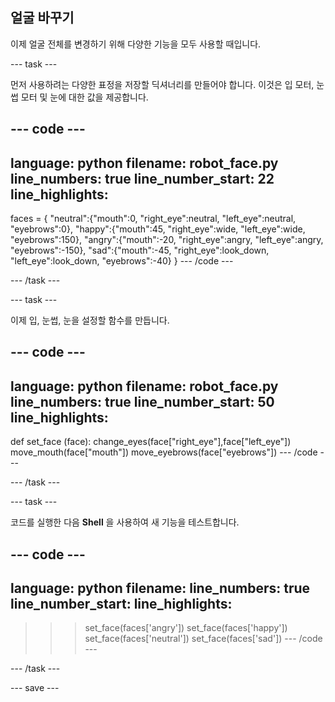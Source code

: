 ## 얼굴 바꾸기

이제 얼굴 전체를 변경하기 위해 다양한 기능을 모두 사용할 때입니다.

--- task ---

먼저 사용하려는 다양한 표정을 저장할 딕셔너리를 만들어야 합니다. 이것은 입 모터, 눈썹 모터 및 눈에 대한 값을 제공합니다.

--- code ---
---
language: python 
filename: robot_face.py 
line_numbers: true 
line_number_start: 22
line_highlights:
---

faces = {
    "neutral":{"mouth":0, "right_eye":neutral, "left_eye":neutral, "eyebrows":0},
    "happy":{"mouth":45, "right_eye":wide, "left_eye":wide, "eyebrows":150},
    "angry":{"mouth":-20, "right_eye":angry, "left_eye":angry, "eyebrows":-150},
    "sad":{"mouth":-45, "right_eye":look_down, "left_eye":look_down, "eyebrows":-40}
    }
--- /code ---

--- /task ---

--- task ---

이제 입, 눈썹, 눈을 설정할 함수를 만듭니다.

--- code ---
---
language: python 
filename: robot_face.py 
line_numbers: true 
line_number_start: 50
line_highlights:
---
def set_face (face): 
    change_eyes(face["right_eye"],face["left_eye"]) 
    move_mouth(face["mouth"]) 
    move_eyebrows(face["eyebrows"])
--- /code ---

--- /task ---

--- task ---

코드를 실행한 다음 **Shell** 을 사용하여 새 기능을 테스트합니다.

--- code ---
---
language: python 
filename: 
line_numbers: true 
line_number_start:
line_highlights:
---
>>> set_face(faces['angry']) 
>>> set_face(faces['happy']) 
>>> set_face(faces['neutral']) 
>>> set_face(faces['sad'])
--- /code ---

--- /task ---

--- save ---
